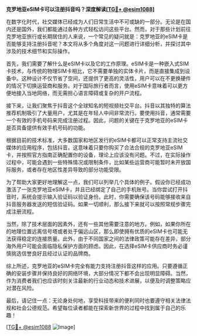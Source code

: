 **克罗地亚eSIM卡可以注册抖音吗？深度解读[[TG💪+ @esim1088](https://t.me/s/esim1088)]**

在数字化时代，社交媒体已经成为人们日常生活中不可或缺的一部分。无论是在国内还是国外，我们都能通过各种方式轻松访问这些平台。然而，对于那些计划前往克罗地亚旅行或长期居住的人来说，一个常见的疑问就是：克罗地亚的eSIM卡是否能够支持注册抖音呢？本文将从多个角度对这一问题进行详细分析，并探讨其中涉及的技术细节和实际操作。

首先，我们需要了解什么是eSIM卡以及它的工作原理。eSIM卡是一种嵌入式SIM卡技术，与传统的物理SIM卡相比，它不需要单独的实体卡片，而是直接集成到设备中。这种设计不仅节省了空间，还提供了更高的灵活性，用户可以在不更换硬件的情况下切换运营商和服务。对于国际旅行者而言，使用eSIM卡意味着可以更方便地接入当地网络，而无需担心语言障碍或复杂的开户流程。

接下来，让我们聚焦于抖音这个全球知名的短视频社交平台。抖音以其独特的算法推荐机制吸引了大量用户，尤其是在年轻人中间非常流行。要使用抖音，通常需要一个有效的手机号码来完成注册过程。因此，问题的关键在于克罗地亚的eSIM卡是否具备提供有效手机号码的功能。

根据目前的技术标准，大多数国家和地区发行的eSIM卡都可以正常支持主流社交媒体的应用程序，包括抖音。这意味着只要你购买了合法合规的克罗地亚eSIM卡，并按照官方指南正确配置你的设备，理论上应该没有问题。不过，在实际操作过程中，可能会遇到一些特殊情况或限制条件，比如某些运营商可能暂时未开放国际服务，或者存在地区性差异导致的部分功能受限。

为了帮助大家更好地理解这一点，我们可以列举几个具体的例子。假设你已经成功激活了一张克罗地亚eSIM卡，并且已经绑定了自己的手机账号。当你尝试打开抖音时，系统会提示输入验证码以验证身份。此时，你需要确保该号码能够接收来自抖音服务器发送的短信验证码。如果一切顺利，那么接下来就可以按照常规步骤完成注册流程。

当然，除了技术层面的因素外，还有一些其他需要注意的地方。例如，如果你所在的地理位置远离信号塔或者处于偏远山区，那么即使拥有优质的eSIM卡也可能无法获得稳定的连接质量。此外，由于不同国家之间的法律政策可能存在差异，部分海外用户可能会面临隐私保护方面的顾虑。因此，在选择eSIM卡供应商时务必谨慎挑选信誉良好且经过认证的品牌商。

综上所述，克罗地亚的eSIM卡完全有能力支持注册抖音这样的应用。只要遵循正确的安装步骤并保持良好的网络环境，大部分情况下都不会出现明显障碍。当然，作为消费者我们也应该时刻关注最新的行业动态和技术进展，以便及时调整策略应对潜在风险。

最后，请记住一点：无论身处何地，享受科技带来的便利同时也要遵守相关法律法规和社会公德规范。希望每位读者都能在探索新世界的过程中找到属于自己的乐趣！

[[TG💪+ @esim1088](https://t.me/s/esim1088) ![Image](https://i.postimg.cc/4NQfJmqS/Snipaste-2025-05-13-00-14-12.png)]